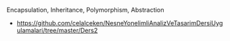Encapsulation, Inheritance, Polymorphism, Abstraction

* https://github.com/celalceken/NesneYonelimliAnalizVeTasarimDersiUygulamalari/tree/master/Ders2